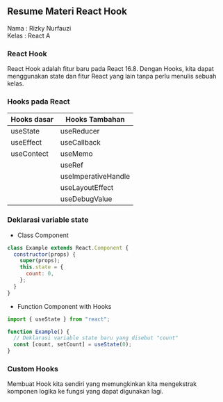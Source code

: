 ## Resume Materi React Hook

Nama : Rizky Nurfauzi  
Kelas : React A

### React Hook

React Hook adalah fitur baru pada React 16.8. Dengan Hooks, kita dapat menggunakan state dan fitur React yang lain tanpa perlu menulis sebuah kelas.

### Hooks pada React

| Hooks dasar | Hooks Tambahan      |
| ----------- | ------------------- |
| useState    | useReducer          |
| useEffect   | useCallback         |
| useContect  | useMemo             |
|             | useRef              |
|             | useImperativeHandle |
|             | useLayoutEffect     |
|             | useDebugValue       |

### Deklarasi variable state

- Class Component

```js
class Example extends React.Component {
  constructor(props) {
    super(props);
    this.state = {
      count: 0,
    };
  }
}
```

- Function Component with Hooks

```js
import { useState } from "react";

function Example() {
  // Deklarasi variable state baru yang disebut "count"
  const [count, setCount] = useState(0);
}
```

### Custom Hooks

Membuat Hook kita sendiri yang memungkinkan kita mengekstrak komponen logika ke fungsi yang dapat digunakan lagi.
